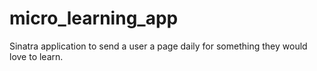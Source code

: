 # micro_learning_app
Sinatra application to send a user a page daily for something they would love to learn.
